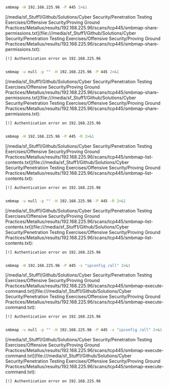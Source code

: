 ```bash
smbmap -H 192.168.225.96 -P 445 2>&1
```

[/media/sf_Stuff1/Github/Solutions/Cyber Security/Penetration Testing Exercises/Offensive Security/Proving Ground Practices/Metallus/results/192.168.225.96/scans/tcp445/smbmap-share-permissions.txt](file:///media/sf_Stuff1/Github/Solutions/Cyber Security/Penetration Testing Exercises/Offensive Security/Proving Ground Practices/Metallus/results/192.168.225.96/scans/tcp445/smbmap-share-permissions.txt):

```
[!] Authentication error on 192.168.225.96


```
```bash
smbmap -u null -p "" -H 192.168.225.96 -P 445 2>&1
```

[/media/sf_Stuff1/Github/Solutions/Cyber Security/Penetration Testing Exercises/Offensive Security/Proving Ground Practices/Metallus/results/192.168.225.96/scans/tcp445/smbmap-share-permissions.txt](file:///media/sf_Stuff1/Github/Solutions/Cyber Security/Penetration Testing Exercises/Offensive Security/Proving Ground Practices/Metallus/results/192.168.225.96/scans/tcp445/smbmap-share-permissions.txt):

```
[!] Authentication error on 192.168.225.96


```
```bash
smbmap -H 192.168.225.96 -P 445 -R 2>&1
```

[/media/sf_Stuff1/Github/Solutions/Cyber Security/Penetration Testing Exercises/Offensive Security/Proving Ground Practices/Metallus/results/192.168.225.96/scans/tcp445/smbmap-list-contents.txt](file:///media/sf_Stuff1/Github/Solutions/Cyber Security/Penetration Testing Exercises/Offensive Security/Proving Ground Practices/Metallus/results/192.168.225.96/scans/tcp445/smbmap-list-contents.txt):

```
[!] Authentication error on 192.168.225.96


```
```bash
smbmap -u null -p "" -H 192.168.225.96 -P 445 -R 2>&1
```

[/media/sf_Stuff1/Github/Solutions/Cyber Security/Penetration Testing Exercises/Offensive Security/Proving Ground Practices/Metallus/results/192.168.225.96/scans/tcp445/smbmap-list-contents.txt](file:///media/sf_Stuff1/Github/Solutions/Cyber Security/Penetration Testing Exercises/Offensive Security/Proving Ground Practices/Metallus/results/192.168.225.96/scans/tcp445/smbmap-list-contents.txt):

```
[!] Authentication error on 192.168.225.96


```
```bash
smbmap -H 192.168.225.96 -P 445 -x "ipconfig /all" 2>&1
```

[/media/sf_Stuff1/Github/Solutions/Cyber Security/Penetration Testing Exercises/Offensive Security/Proving Ground Practices/Metallus/results/192.168.225.96/scans/tcp445/smbmap-execute-command.txt](file:///media/sf_Stuff1/Github/Solutions/Cyber Security/Penetration Testing Exercises/Offensive Security/Proving Ground Practices/Metallus/results/192.168.225.96/scans/tcp445/smbmap-execute-command.txt):

```
[!] Authentication error on 192.168.225.96


```
```bash
smbmap -u null -p "" -H 192.168.225.96 -P 445 -x "ipconfig /all" 2>&1
```

[/media/sf_Stuff1/Github/Solutions/Cyber Security/Penetration Testing Exercises/Offensive Security/Proving Ground Practices/Metallus/results/192.168.225.96/scans/tcp445/smbmap-execute-command.txt](file:///media/sf_Stuff1/Github/Solutions/Cyber Security/Penetration Testing Exercises/Offensive Security/Proving Ground Practices/Metallus/results/192.168.225.96/scans/tcp445/smbmap-execute-command.txt):

```
[!] Authentication error on 192.168.225.96


```
